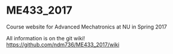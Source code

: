 # ME433_2017
Course website for Advanced Mechatronics at NU in Spring 2017

All information is on the git wiki! https://github.com/ndm736/ME433_2017/wiki

